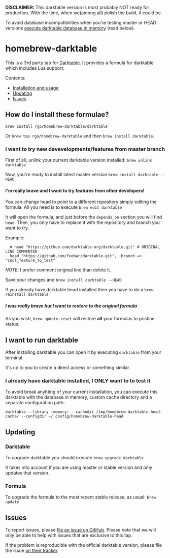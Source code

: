 **DISCLAIMER:** This darktable version is most probably NOT ready for production. With the time, when we(among all) polish the build, it could be.

To avoid database incompatibilities when you're testing master or HEAD versions [execute darktable database in memory](#i-already-have-it-installed-but-i-want-to-to-test-it) (read below).


# homebrew-darktable

This is a 3rd party tap for [Darktable](http://darktable.org/). It provides a formula for darktable which includes Lua support.

Contents:

* [Installation and usage](#how-do-i-install-these-formulae)
* [Updating](#updating)
* [Issues](#issues)


## How do I install these formulae?

`brew install rgo/homebrew-darktable/darktable`

Or `brew tap rgo/homebrew-darktable` and then `brew install darktable`.



### I want to try new devevelopments/features from master branch

First of all, unlink your current darktable version installed: `brew unlink darktable`

Now, you're ready to install latest master version `brew install darktable --HEAD`


#### I'm really brave and I want to try features from other developers!

You can change head to point to a different repository simply editing the formula.
All you need is to execute `brew edit darktable`

It will open the formula, and just before the `depends_on` section you will find `head`.
Then, you only have to replace it with the repository and branch you want to try.

Example:

```
  # head "https://github.com/darktable-org/darktable.git" # ORIGINAL LINE COMMENTED
  head "https://github.com/foobar/darktable.git", :branch => "cool_feature_to_test"
```
_NOTE:_ I prefer comment original line than delete it.

Save your changes and `brew install darktable --HEAD`

If you already have darktable head installed then you have to do a `brew reinstall darktable`

##### I was really brave but I want to restore to the original formula

As you wish, `brew update-reset` will restore **all** your formulas to pristine status.




## I want to run darktable

After installing darktable you can open it by executing `darktable` from your terminal.

It's up to you to create a direct access or something similar.


### I already have darktable installed, I ONLY want to to test it

To avoid break anyhting of your current installation, you can execute this darktable with the database in memory, custom cache directory and a separate configuration path:

```
darktable --library :memory: --cachedir /tmp/homebrew-darktable-head-cache/ --configdir ~/.config/homebrew-darktable-head
```


## Updating

### Darktable

To upgrade darktable you should execute `brew upgrade darktable`

It takes into account if you are using master or stable version and only updates that version.


### Formula

To upgrade the formula to the most recent stable release, as usual: `brew update`


## Issues

To report issues, please [file an issue on GitHub](https://github.com/rgo/homebrew-darktable/issues).
Please note that we will only be able to help with issues that are exclusive to this tap.

If the problem is reproducible with the official darktable version, please file the issue [on their tracker](https://github.com/darktable-org/darktable/issues).
